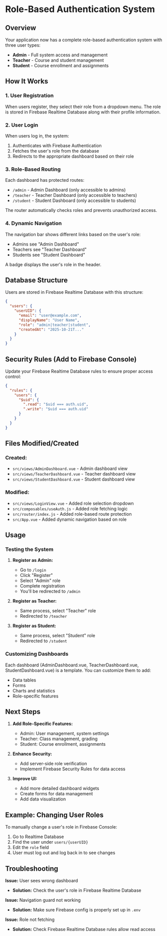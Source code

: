 # Role-Based Authentication System

## Overview

Your application now has a complete role-based authentication system with three user types:
- **Admin** - Full system access and management
- **Teacher** - Course and student management
- **Student** - Course enrollment and assignments

## How It Works

### 1. User Registration
When users register, they select their role from a dropdown menu. The role is stored in Firebase Realtime Database along with their profile information.

### 2. User Login
When users log in, the system:
1. Authenticates with Firebase Authentication
2. Fetches the user's role from the database
3. Redirects to the appropriate dashboard based on their role

### 3. Role-Based Routing
Each dashboard has protected routes:
- `/admin` - Admin Dashboard (only accessible to admins)
- `/teacher` - Teacher Dashboard (only accessible to teachers)
- `/student` - Student Dashboard (only accessible to students)

The router automatically checks roles and prevents unauthorized access.

### 4. Dynamic Navigation
The navigation bar shows different links based on the user's role:
- Admins see "Admin Dashboard"
- Teachers see "Teacher Dashboard"
- Students see "Student Dashboard"

A badge displays the user's role in the header.

## Database Structure

Users are stored in Firebase Realtime Database with this structure:

```json
{
  "users": {
    "userUID": {
      "email": "user@example.com",
      "displayName": "User Name",
      "role": "admin|teacher|student",
      "createdAt": "2025-10-21T..."
    }
  }
}
```

## Security Rules (Add to Firebase Console)

Update your Firebase Realtime Database rules to ensure proper access control:

```json
{
  "rules": {
    "users": {
      "$uid": {
        ".read": "$uid === auth.uid",
        ".write": "$uid === auth.uid"
      }
    }
  }
}
```

## Files Modified/Created

### Created:
- `src/views/AdminDashboard.vue` - Admin dashboard view
- `src/views/TeacherDashboard.vue` - Teacher dashboard view
- `src/views/StudentDashboard.vue` - Student dashboard view

### Modified:
- `src/views/LoginView.vue` - Added role selection dropdown
- `src/composables/useAuth.js` - Added role fetching logic
- `src/router/index.js` - Added role-based route protection
- `src/App.vue` - Added dynamic navigation based on role

## Usage

### Testing the System

1. **Register as Admin:**
   - Go to `/login`
   - Click "Register"
   - Select "Admin" role
   - Complete registration
   - You'll be redirected to `/admin`

2. **Register as Teacher:**
   - Same process, select "Teacher" role
   - Redirected to `/teacher`

3. **Register as Student:**
   - Same process, select "Student" role
   - Redirected to `/student`

### Customizing Dashboards

Each dashboard (AdminDashboard.vue, TeacherDashboard.vue, StudentDashboard.vue) is a template. You can customize them to add:
- Data tables
- Forms
- Charts and statistics
- Role-specific features

## Next Steps

1. **Add Role-Specific Features:**
   - Admin: User management, system settings
   - Teacher: Class management, grading
   - Student: Course enrollment, assignments

2. **Enhance Security:**
   - Add server-side role verification
   - Implement Firebase Security Rules for data access

3. **Improve UI:**
   - Add more detailed dashboard widgets
   - Create forms for data management
   - Add data visualization

## Example: Changing User Roles

To manually change a user's role in Firebase Console:
1. Go to Realtime Database
2. Find the user under `users/{userUID}`
3. Edit the `role` field
4. User must log out and log back in to see changes

## Troubleshooting

**Issue:** User sees wrong dashboard
- **Solution:** Check the user's role in Firebase Realtime Database

**Issue:** Navigation guard not working
- **Solution:** Make sure Firebase config is properly set up in `.env`

**Issue:** Role not fetching
- **Solution:** Check Firebase Realtime Database rules allow read access

